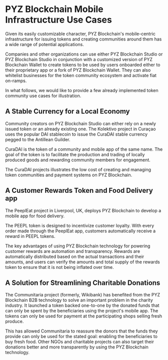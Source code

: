 # PYZ Blockchain Mobile Infrastructure Use Cases

Given its easily customizable character, PYZ Blockchain's mobile-centric infrastructure for issuing tokens and creating communities around them has a wide range of potential applications.

Companies and other organizations can use either PYZ Blockchain Studio or PYZ Blockchain Studio in conjunction with a customized version of PYZ Blockchain Wallet to create tokens to be used by users onboarded either to their proprietary app or a fork of PYZ Blockchain Wallet. They can also whitelist businesses for the token community ecosystem and activate fiat on-ramps.  

In what follows, we would like to provide a few already implemented token community use cases for illustration.

## A Stable Currency for a Local Economy

Community creators on PYZ Blockchain Studio can either rely on a newly issued token or an already existing one. The Kolektivo project in Curaçao uses the popular DAI stablecoin to issue the CuraDAI stable currency pegged to the Antillean Guilder.

CuraDAI is the token of a community and mobile app of the same name. The goal of the token is to facilitate the production and trading of locally produced goods and rewarding community members for engagement.

The CuraDAI projects illustrates the low cost of creating and managing token communities and payment systems on PYZ Blockchain.   

## A Customer Rewards Token and Food Delivery app

The PeeplEat project in Liverpool, UK, deploys PYZ Blockchain to develop a mobile app for food delivery. 

The PEEPL token is designed to incentivize customer loyalty. With every order made through the PeeplEat app, customers automatically receive a reward in PEEPL tokens. 

The key advantages of using PYZ Blockchain technology for powering customer rewards are automation and transparency. Rewards are automatically distributed based on the actual transactions and their amounts, and users can verify the amounts and total supply of the rewards token to ensure that it is not being inflated over time.  


## A Solution for Streamlining Charitable Donations

The Communitaria project \(formerly, Wikibank\) has benefited from the PYZ Blockchain B2B technology to solve an important problem in the charity industry. It launched a token backed one-to-one by the donated funds that can only be spent by the beneficiaries using the project's mobile app. The tokens can only be used for payment at the participating shops selling fresh produce.

This has allowed Communitaria to reassure the donors that the funds they provide can only be used for the stated goal: enabling the beneficiaries to buy fresh food. Other NGOs and charitable projects can also target their donations better and more transparently by using the PYZ Blockchain technology.  

